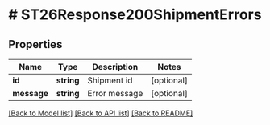 # # ST26Response200ShipmentErrors

## Properties

Name | Type | Description | Notes
------------ | ------------- | ------------- | -------------
**id** | **string** | Shipment id | [optional]
**message** | **string** | Error message | [optional]

[[Back to Model list]](../../README.md#models) [[Back to API list]](../../README.md#endpoints) [[Back to README]](../../README.md)
